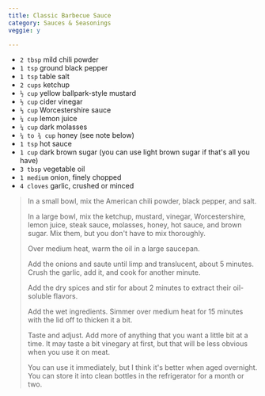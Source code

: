```yaml
---
title: Classic Barbecue Sauce 
category: Sauces & Seasonings
veggie: y

--- 
```


* `2 tbsp` mild chili powder
* `1 tsp` ground black pepper
* `1 tsp` table salt
* `2 cups` ketchup
* `½ cup` yellow ballpark-style mustard
* `½ cup` cider vinegar
* `⅓ cup` Worcestershire sauce
* `¼ cup` lemon juice
* `¼ cup` dark molasses
* `¼ to ¾ cup` honey (see note below)
* `1 tsp` hot sauce
* `1 cup` dark brown sugar (you can use light brown sugar if that's all you have)
* `3 tbsp` vegetable oil
* `1 medium` onion, finely chopped
* `4 cloves` garlic, crushed or minced

> In a small bowl, mix the American chili powder, black pepper, and salt.
>
> In a large bowl, mix the ketchup, mustard, vinegar, Worcestershire, lemon juice, steak sauce, molasses, honey, hot sauce, and brown sugar. Mix them, but you don't have to mix thoroughly.
>
> Over medium heat, warm the oil in a large saucepan.
>
> Add the onions and saute until limp and translucent, about 5 minutes. Crush the garlic, add it, and cook for another minute.
>
> Add the dry spices and stir for about 2 minutes to extract their oil-soluble flavors.
>
> Add the wet ingredients. Simmer over medium heat for 15 minutes with the lid off to thicken it a bit.
>
> Taste and adjust. Add more of anything that you want a little bit at a time. It may taste a bit vinegary at first, but that will be less obvious when you use it on meat.
>
> You can use it immediately, but I think it's better when aged overnight. You can store it into clean bottles in the refrigerator for a month or two.

